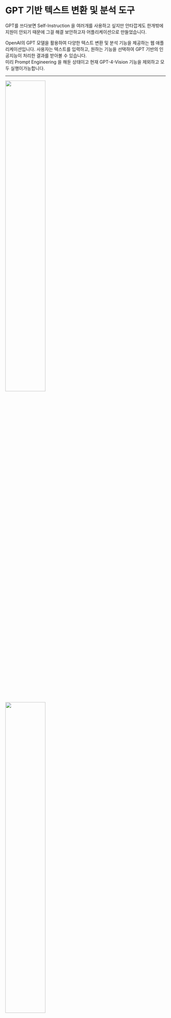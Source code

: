 # GPT 기반 텍스트 변환 및 분석 도구

GPT를 쓰다보면 Self-Instruction 을 여러개를 사용하고 싶지만 안타깝게도 한개밖에 지원이 안되기 때문에 그걸 해결 보안하고자 어플리케이션으로 만들었습니다.

OpenAI의 GPT 모델을 활용하여 다양한 텍스트 변환 및 분석 기능을 제공하는 웹 애플리케이션입니다. 사용자는 텍스트를 입력하고, 원하는 기능을 선택하여 GPT 기반의 인공지능이 처리한 결과를 받아볼 수 있습니다.  
미리 Prompt Engineering 을 해둔 상태이고 현재 GPT-4-Vision 기능을 제외하고 모두 실행이가능합니다.  

---
<img src="https://github.com/jh941213/blog_service/assets/112835087/d21388f2-2032-4099-9ecf-d75beabd3ecd" width="50%" height="auto">
<img src="https://github.com/jh941213/blog_service/assets/112835087/e1f38a46-3e68-4830-924b-32c3408bad6f" width="50%" height="auto">
<img src="https://github.com/jh941213/blog_service/assets/112835087/a0458cd1-1774-405d-882c-4b2edb50d3e9" width="50%" height="auto">  

---


## 주요 기능

- **SEO 최적화 블로그 글 작성**: 사용자 입력에 기반하여 SEO에 최적화된 블로그 글을 생성합니다.
- **문체 변환**: 주어진 텍스트를 문어체로 변환합니다.
- **요약 및 번역**: 입력된 글을 요약하거나 영어, 일본어로 번역합니다.
- **이메일 및 공지 작성**: 특정 형식의 이메일이나 공지사항을 작성합니다.
- **프로젝트 기획서 작성**: 기본적인 아이디어를 바탕으로 프로젝트 기획서를 작성합니다.
- **웹 크롤링 및 데이터 파싱**: 주어진 URL에서 데이터를 크롤링하고, 이를 분석합니다.
- **DALL-E 이미지 생성 및 GPT-4-Vision 이미지 해석**: 텍스트를 기반으로 이미지를 생성하거나 이미지를 해석합니다.

## 사용 방법

1. **환경 설정**: 필요한 라이브러리를 설치하고 Streamlit을 실행합니다.
2. **API 키 입력**: OpenAI API 키를 입력합니다.
3. **텍스트 입력 및 기능 선택**: 원하는 기능을 선택하고, 필요한 텍스트를 입력합니다.
4. **결과 확인**: 버튼을 클릭하여 결과를 확인합니다.

## 기술 스택

- Python
- Streamlit
- OpenAI GPT 모델
- BeautifulSoup (웹 크롤링)
- HTML/CSS (프론트엔드 스타일링)

## 로컬 환경에서 실행하기

```bash
!git clone https://github.com/jh941213/blog_service.git
cd blog
pip install -r requirements.txt
streamlit run app.py
